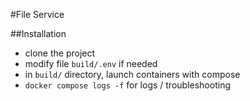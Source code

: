 #File Service

##Installation
- clone the project
- modify file `build/.env` if needed
- in `build/` directory, launch containers with compose
- `docker compose logs -f` for logs / troubleshooting

